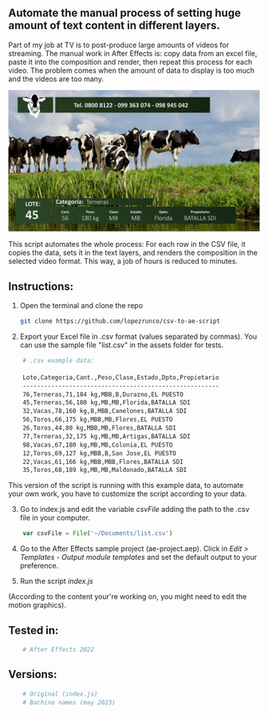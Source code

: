 ## Automate the manual process of setting huge amount of text content in different layers.

Part of my job at TV is to post-produce large amounts of videos for streaming. The manual work in After Effects is: copy data from an excel file, paste it into the composition and render, then repeat this process for each video. The problem comes when the amount of data to display is too much and the videos are too many.

<img src='./capture.jpg' />

This script automates the whole process: For each row in the CSV file, it copies the data, sets it in the text layers, and renders the composition in the selected video format. This way, a job of hours is reduced to minutes.

## Instructions:

1. Open the terminal and clone the repo
   ```sh
   git clone https://github.com/lopezrunco/csv-to-ae-script
   ```
2. Export your Excel file in .csv format (values separated by commas). You can use the sample file "list.csv" in the assets folder for tests.

```sh
    # .csv example data:

    Lote,Categoria,Cant.,Peso,Clase,Estado,Dpto,Propietario
    -------------------------------------------------------
    76,Terneras,71,184 kg,MBB,B,Durazno,EL PUESTO
    45,Terneras,56,180 kg,MB,MB,Florida,BATALLA SDI
    32,Vacas,78,160 kg,B,MBB,Canelones,BATALLA SDI
    56,Toros,66,175 kg,MBB,MB,Flores,EL PUESTO
    26,Toros,44,80 kg,MBB,MB,Flores,BATALLA SDI
    77,Terneras,32,175 kg,MB,MB,Artigas,BATALLA SDI
    98,Vacas,67,180 kg,MB,MB,Colonia,EL PUESTO
    12,Toros,69,127 kg,MBB,B,San Jose,EL PUESTO
    22,Vacas,61,166 kg,MBB,MBB,Flores,BATALLA SDI
    35,Toros,68,189 kg,MB,MB,Maldonado,BATALLA SDI
```

This version of the script is running with this example data, to automate your own work, you have to customize the script according to your data.

3. Go to index.js and edit the variable *csvFile* adding the path to the .csv file in your computer.

```js
    var csvFile = File('~/Documents/list.csv')
```

4. Go to the After Effects sample project (ae-project.aep). Click in *Edit > Templates - Output module templates* and set the default output to your preference.

5. Run the script *index.js*

(According to the content your're working on, you might need to edit the motion graphics).

## Tested in:

```sh
    # After Effects 2022
```

## Versions:

```sh
    # Original (index.js)
    # Bachino names (may 2023)
```